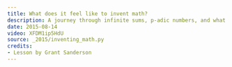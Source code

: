 ```yaml
---
title: What does it feel like to invent math?
description: A journey through infinite sums, p-adic numbers, and what it feels like to invent new math.
date: 2015-08-14
video: XFDM1ip5HdU
source: _2015/inventing_math.py
credits:
- Lesson by Grant Sanderson
---
```

